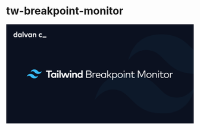 # tw-breakpoint-monitor

<div align="center">
  <img
    style="width: 700px"
    src="./public/banner.png"
    alt="banner"
  />
</div>
